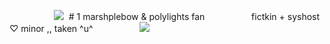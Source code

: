 ‎ ‎ ‎ ‎ ‎ ‎ ‎ ‎ ‎ ‎ ‎  ‎ ‎   ‎ ‎ ‎  ‎ ‎   ![](https://files.catbox.moe/jpfbwc.jpeg) ‎ ‎ ‎  ‎ ‎   # 1 marshplebow & polylights fan
‎ ‎ ‎ ‎ ‎ ‎ ‎ ‎ ‎ ‎ ‎  ‎ ‎   ‎ ‎ ‎  ‎ ‎   fictkin + syshost   ♡  minor  ,,  taken ^u^
‎ ‎ ‎ ‎ ‎ ‎ ‎ ‎ ‎ ‎ ‎  ‎ ‎   ‎ ‎ ‎  ‎ ‎   ![](https://i.postimg.cc/CLjfSrxH/image-2024-10-16-142256071.png) ‎ ‎ 
